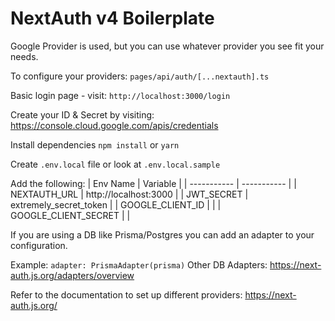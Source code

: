# NextAuth v4 Boilerplate

Google Provider is used, but you can use whatever provider you see fit your needs.

To configure your providers:
`pages/api/auth/[...nextauth].ts`

Basic login page - visit:
`http://localhost:3000/login`

Create your ID & Secret by visiting:
https://console.cloud.google.com/apis/credentials

Install dependencies
`npm install` or `yarn`

Create `.env.local` file or look at `.env.local.sample`

Add the following:
| Env Name | Variable |
| ----------- | ----------- |
| NEXTAUTH_URL | http://localhost:3000 |
| JWT_SECRET | extremely_secret_token |
| GOOGLE_CLIENT_ID | |
| GOOGLE_CLIENT_SECRET | |

If you are using a DB like Prisma/Postgres you can add an adapter to your configuration.

Example:
`adapter: PrismaAdapter(prisma)`
Other DB Adapters: https://next-auth.js.org/adapters/overview

Refer to the documentation to set up different providers:
https://next-auth.js.org/
